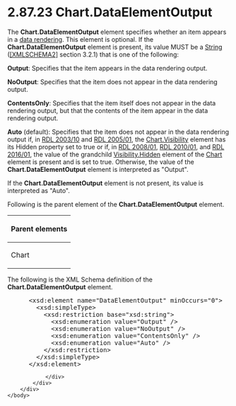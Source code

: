 <html dir="LTR" xmlns:mshelp="http://msdn.microsoft.com/mshelp" xmlns:ddue="http://ddue.schemas.microsoft.com/authoring/2003/5" xmlns:xlink="http://www.w3.org/1999/xlink" xmlns:tool="http://www.microsoft.com/tooltip">
    <head>
        <meta http-equiv="Content-Type" content="text/html; CHARSET=utf-8"></meta>
        <meta name="save" content="history"></meta>
        <title>2.87.23 Chart.DataElementOutput</title>
        <xml>
            <mshelp:toctitle title="2.87.23 Chart.DataElementOutput"></mshelp:toctitle>
            <mshelp:rltitle title="[MS-RDL]: Chart.DataElementOutput"></mshelp:rltitle>
            <mshelp:keyword index="A" term="fcddbaa5-e1f4-4fc0-866c-ef013bd667cc"></mshelp:keyword>
            <mshelp:attr name="DCSext.ContentType" value="open specification"></mshelp:attr>
            <mshelp:attr name="AssetID" value="fcddbaa5-e1f4-4fc0-866c-ef013bd667cc"></mshelp:attr>
            <mshelp:attr name="TopicType" value="kbRef"></mshelp:attr>
            <mshelp:attr name="DCSext.Title" value="[MS-RDL]: Chart.DataElementOutput" />
        </xml>
    </head>
    <body>
        <div id="header">
            <h1 class="heading">2.87.23 Chart.DataElementOutput</h1>
        </div>
        <div id="mainSection">
            <div id="mainBody">
                <div id="allHistory" class="saveHistory"></div>
                <div id="sectionSection0" class="section" name="collapseableSection">
                    

<p>The <b>Chart.DataElementOutput</b> element specifies whether
an item appears in a <a href="b2482b3f-74ab-4ca8-a9e5-c07955011743.md#gt_9069c206-b9e9-4374-a7ee-50faf5def25b">data
rendering</a>. This element is optional. If the <b>Chart.DataElementOutput</b>
element is present, its value MUST be a <a href="1ed81ef3-a683-45e3-aaad-bd2bbe71bc3d.md">String</a> (<a href="https://go.microsoft.com/fwlink/?LinkId=90610">[XMLSCHEMA2]</a> section
3.2.1) that is one of the following:</p>

<p><b>Output</b>: Specifies that the item appears in the
data rendering output.</p>

<p><b>NoOutput</b>: Specifies that the item does not
appear in the data rendering output.</p>

<p><b>ContentsOnly</b>: Specifies that the item itself
does not appear in the data rendering output, but that the contents of the item
appear in the data rendering output.</p>

<p><b>Auto</b> (default): Specifies that the item does
not appear in the data rendering output if, in <a href="a7e2ad00-07c8-4f6d-80ab-3ad55df7b233.md">RDL 2003/10</a> and <a href="3ebe2912-4958-4832-b391-cad1f5e13338.md">RDL 2005/01</a>, the <a href="f3877c9b-4a9b-4fd5-a680-90f763d513b5.md">Chart.Visibility</a> element
has its Hidden property set to true or if, in <a href="1e855f94-4617-47e4-b89e-0856c6cb420f.md">RDL 2008/01</a>, <a href="3428e690-a348-4ec7-8a6a-8efb42d2cdee.md">RDL 2010/01</a>, and <a href="52ce3983-2bfc-4e72-9359-42aaf5fe4509.md">RDL 2016/01</a>, the
value of the grandchild <a href="7b643798-b8f4-4f1d-8f77-7e3626e58270.md">Visibility.Hidden</a>
element of the <a href="b0ab5524-7eb2-47a7-a4d3-230f5c8c5526.md">Chart</a>
element is present and is set to true. Otherwise, the value of the <b>Chart.DataElementOutput</b>
element is interpreted as &quot;Output&quot;.</p>

<p>If the <b>Chart.DataElementOutput</b> element is not
present, its value is interpreted as &quot;Auto&quot;.</p>

<p>Following is the parent element of the <b>Chart.DataElementOutput</b>
element.</p>

<table>
 <thead>
  <tr>
   <th>
   <p>Parent elements</p>
   </th>
  </tr>
 </thead>
 <tr>
  <td>
  <p>Chart</p>
  </td>
 </tr>
</table>

<p>The following is the XML Schema definition of the <b>Chart.DataElementOutput</b>
element.</p>

<dl>
<dd>
<div><pre> &lt;xsd:element name=&quot;DataElementOutput&quot; minOccurs=&quot;0&quot;&gt;
   &lt;xsd:simpleType&gt;
     &lt;xsd:restriction base=&quot;xsd:string&quot;&gt;
       &lt;xsd:enumeration value=&quot;Output&quot; /&gt;
       &lt;xsd:enumeration value=&quot;NoOutput&quot; /&gt;
       &lt;xsd:enumeration value=&quot;ContentsOnly&quot; /&gt;
       &lt;xsd:enumeration value=&quot;Auto&quot; /&gt;
     &lt;/xsd:restriction&gt;
   &lt;/xsd:simpleType&gt;
 &lt;/xsd:element&gt;
</pre></div>
</dd></dl>


                </div>
            </div>
        </div>
    </body>
</html>